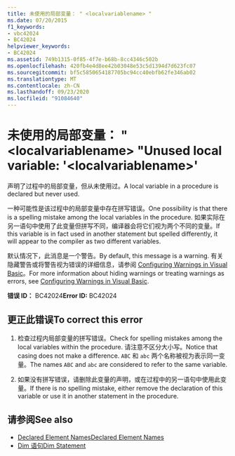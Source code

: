 ```yaml
---
title: 未使用的局部变量： " <localvariablename> "
ms.date: 07/20/2015
f1_keywords:
- vbc42024
- BC42024
helpviewer_keywords:
- BC42024
ms.assetid: 749b1315-0f85-4f7e-b68b-8cc4346c502b
ms.openlocfilehash: 420fb4e4d8ee42b03048e53c5d1394d7d623fc07
ms.sourcegitcommit: bf5c5850654187705bc94cc40ebfb62fe346ab02
ms.translationtype: MT
ms.contentlocale: zh-CN
ms.lasthandoff: 09/23/2020
ms.locfileid: "91084640"
---
```

# <a name="unused-local-variable-localvariablename"></a><span data-ttu-id="b3278-102">未使用的局部变量： " \<localvariablename> "</span><span class="sxs-lookup"><span data-stu-id="b3278-102">Unused local variable: '\<localvariablename>'</span></span>

<span data-ttu-id="b3278-103">声明了过程中的局部变量，但从未使用过。</span><span class="sxs-lookup"><span data-stu-id="b3278-103">A local variable in a procedure is declared but never used.</span></span>  
  
 <span data-ttu-id="b3278-104">一种可能性是该过程中的局部变量中存在拼写错误。</span><span class="sxs-lookup"><span data-stu-id="b3278-104">One possibility is that there is a spelling mistake among the local variables in the procedure.</span></span> <span data-ttu-id="b3278-105">如果实际在另一语句中使用了此变量但拼写不同，编译器会将它们视为两个不同的变量。</span><span class="sxs-lookup"><span data-stu-id="b3278-105">If this variable is in fact used in another statement but spelled differently, it will appear to the compiler as two different variables.</span></span>  
  
 <span data-ttu-id="b3278-106">默认情况下，此消息是一个警告。</span><span class="sxs-lookup"><span data-stu-id="b3278-106">By default, this message is a warning.</span></span> <span data-ttu-id="b3278-107">有关隐藏警告或将警告视为错误的详细信息，请参阅 [Configuring Warnings in Visual Basic](/visualstudio/ide/configuring-warnings-in-visual-basic)。</span><span class="sxs-lookup"><span data-stu-id="b3278-107">For more information about hiding warnings or treating warnings as errors, see [Configuring Warnings in Visual Basic](/visualstudio/ide/configuring-warnings-in-visual-basic).</span></span>  
  
 <span data-ttu-id="b3278-108">**错误 ID：** BC42024</span><span class="sxs-lookup"><span data-stu-id="b3278-108">**Error ID:** BC42024</span></span>  
  
## <a name="to-correct-this-error"></a><span data-ttu-id="b3278-109">更正此错误</span><span class="sxs-lookup"><span data-stu-id="b3278-109">To correct this error</span></span>  
  
1. <span data-ttu-id="b3278-110">检查过程内局部变量的拼写错误。</span><span class="sxs-lookup"><span data-stu-id="b3278-110">Check for spelling mistakes among the local variables within the procedure.</span></span> <span data-ttu-id="b3278-111">请注意不区分大小写。</span><span class="sxs-lookup"><span data-stu-id="b3278-111">Notice that casing does not make a difference.</span></span> <span data-ttu-id="b3278-112">`ABC` 和 `abc` 两个名称被视为表示同一变量。</span><span class="sxs-lookup"><span data-stu-id="b3278-112">The names `ABC` and `abc` are considered to refer to the same variable.</span></span>  
  
2. <span data-ttu-id="b3278-113">如果没有拼写错误，请删除此变量的声明，或在过程中的另一语句中使用此变量。</span><span class="sxs-lookup"><span data-stu-id="b3278-113">If there is no spelling mistake, either remove the declaration of this variable or use it in another statement in the procedure.</span></span>  
  
## <a name="see-also"></a><span data-ttu-id="b3278-114">请参阅</span><span class="sxs-lookup"><span data-stu-id="b3278-114">See also</span></span>

- [<span data-ttu-id="b3278-115">Declared Element Names</span><span class="sxs-lookup"><span data-stu-id="b3278-115">Declared Element Names</span></span>](../programming-guide/language-features/declared-elements/declared-element-names.md)
- [<span data-ttu-id="b3278-116">Dim 语句</span><span class="sxs-lookup"><span data-stu-id="b3278-116">Dim Statement</span></span>](../language-reference/statements/dim-statement.md)
